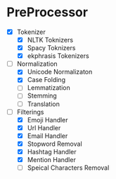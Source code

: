 # PreProcessor

- [x] Tokenizer
    - [x] NLTK Toknizers
    - [x] Spacy Toknizers
    - [x] ekphrasis Tokenizers
	
- [ ] Normalization	
	- [x] Unicode Normalizaton 
	- [x] Case Folding
	- [ ] Lemmatization
	- [ ] Stemming
	- [ ] Translation

- [ ] Filterings
	- [x] Emoji Handler
	- [x] Url Handler
	- [x] Email Handler
	- [x] Stopword Removal 
	- [x] Hashtag Handler
	- [x] Mention Handler
	- [ ] Speical Characters Removal
